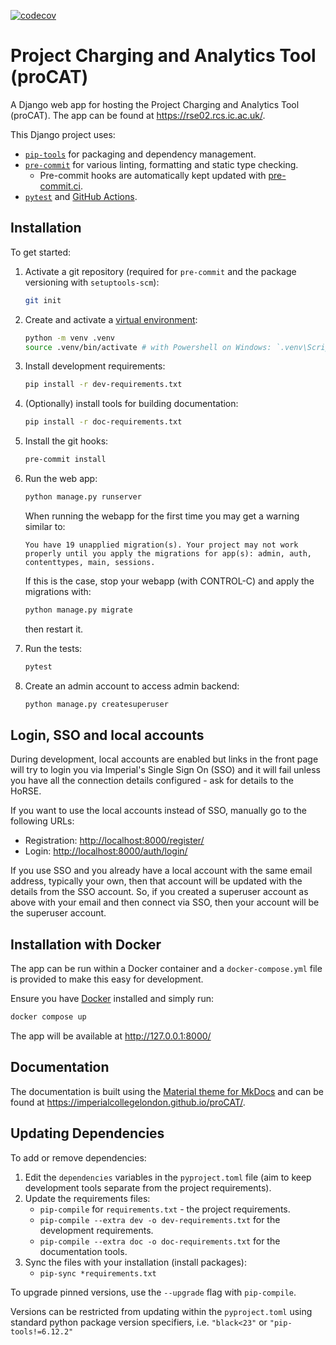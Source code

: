  <!-- markdownlint-disable MD041 -->
[![codecov](https://codecov.io/gh/ImperialCollegeLondon/proCAT/graph/badge.svg?token=A9KNEMYXXN)](https://codecov.io/gh/ImperialCollegeLondon/proCAT)

# Project Charging and Analytics Tool (proCAT)

A Django web app for hosting the Project Charging and Analytics Tool (proCAT). The app
can be found at <https://rse02.rcs.ic.ac.uk/>.

This Django project uses:

- [`pip-tools`][pip-tools] for packaging and dependency management.
- [`pre-commit`][pre-commit] for various linting, formatting and static type checking.
  - Pre-commit hooks are automatically kept updated with [pre-commit.ci][pre-commit.ci].
- [`pytest`][pytest] and [GitHub Actions][GitHub Actions].

## Installation

To get started:

1. Activate a git repository (required for `pre-commit` and the package versioning with
`setuptools-scm`):

   ```bash
   git init
   ```

1. Create and activate a [virtual environment]:

   ```bash
   python -m venv .venv
   source .venv/bin/activate # with Powershell on Windows: `.venv\Scripts\Activate.ps1`
   ```

1. Install development requirements:

   ```bash
   pip install -r dev-requirements.txt
   ```

1. (Optionally) install tools for building documentation:

   ```bash
   pip install -r doc-requirements.txt
   ```

1. Install the git hooks:

   ```bash
   pre-commit install
   ```

1. Run the web app:

   ```bash
   python manage.py runserver
   ```

   When running the webapp for the first time you may get a warning similar to:

   `You have 19 unapplied migration(s). Your project may not work properly until you apply the migrations for app(s): admin, auth, contenttypes, main, sessions.`

   If this is the case, stop your webapp (with CONTROL-C) and apply the migrations with:

   ```bash
   python manage.py migrate
   ```

   then restart it.

1. Run the tests:

   ```bash
   pytest
   ```

1. Create an admin account to access admin backend:

   ```bash
   python manage.py createsuperuser
   ```

## Login, SSO and local accounts

During development, local accounts are enabled but links in the front page will try to
login you via Imperial's Single Sign On (SSO) and it will fail unless you have all the
connection details configured - ask for details to the HoRSE.

If you want to use the local accounts instead of SSO, manually go to the following URLs:

- Registration: <http://localhost:8000/register/>
- Login: <http://localhost:8000/auth/login/>

If you use SSO and you already have a local account with the same email address,
typically your own, then that account will be updated with the details from the SSO
account. So, if you created a superuser account as above with your email and then
connect via SSO, then your account will be the superuser account.

## Installation with Docker

The app can be run within a Docker container and a `docker-compose.yml` file is provided to make this easy for development.

Ensure you have [Docker][Docker] installed and simply run:

```bash
docker compose up
```

The app will be available at <http://127.0.0.1:8000/>

## Documentation

The documentation is built using the [Material theme for MkDocs](https://squidfunk.github.io/mkdocs-material/) and can be found at <https://imperialcollegelondon.github.io/proCAT/>.

## Updating Dependencies

To add or remove dependencies:

1. Edit the `dependencies` variables in the `pyproject.toml` file (aim to keep
development tools separate from the project requirements).
1. Update the requirements files:
   - `pip-compile` for `requirements.txt` - the project requirements.
   - `pip-compile --extra dev -o dev-requirements.txt` for the development requirements.
   - `pip-compile --extra doc -o doc-requirements.txt` for
the documentation tools.
1. Sync the files with your installation (install packages):
   - `pip-sync *requirements.txt`

To upgrade pinned versions, use the `--upgrade` flag with `pip-compile`.

Versions can be restricted from updating within the `pyproject.toml` using standard
python package version specifiers, i.e. `"black<23"` or `"pip-tools!=6.12.2"`

[pip-tools]: https://pip-tools.readthedocs.io/en/stable/
[pre-commit]: https://pre-commit.com/
[pytest]: https://pytest.org/
[GitHub Actions]: https://github.com/features/actions
[pre-commit.ci]: https://pre-commit.ci
[Docker]: https://docs.docker.com/desktop/
[virtual environment]: https://docs.python.org/3/library/venv.html
